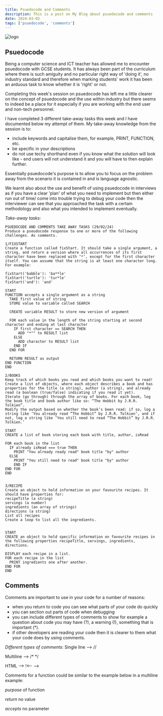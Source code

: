 ```yaml
---
title: Psuedocode and Comments
description: This is a post on My Blog about psuedocode and comments
date: 2024-03-02
tags: ['psuedocode', 'comments']
---
```



![logo](images/jblogo.PNG)


## Psuedocode
Being a computer science and ICT teacher has allowed me to encounter psuedocode with GCSE students. It has always been part of the curriculum where there is such amiguity and no particular right way of 'doing it', no industry standard and therefore when marking students' work it has been an arduous task to know whether it is 'right' or not.

Completing this week's session on psuedocode has left me a little clearer on the concept of psuedocode and the use within industry but there seems to indeed be a place for it especially if you are working with the end user and non-tech personnel.


I have completed 3 different take-away tasks this week and I have documented below my attempt of them. My take-away knowledge from the session is to:
- include keywords and capitalise them, for example, PRINT, FUNCTION, etc.
- be specific in your descriptions
- do not use techy shorthand even if you know what the solution will look like - end users will not understand it and you will have to then explain further.

Essentially psuedocode's purpose is to allow you to focus on the problem away from the scenario it is contained in and is language agnostic.

We learnt also about the use and benefit of using psuedocode in interviews as if you have a clear 'plan' of what you need to implement but then either run out of time/ come into trouble trying to debug your code then the interviewer can see that you approached the task with a certain methodology and also what you intended to implement eventually.

*Take-away tasks:*
```
PSUEDOCODE AND COMMENTS TAKE AWAY TASKS (29/02/24)
Produce a pseudocode response to one or more of the following challenges. As comments.

1/FIXSTART
Create a function called fixStart. It should take a single argument, a string, and return a version where all occurrences of its first character have been replaced with ‘*’, except for the first character itself. You can assume that the string is at least one character long. For example:

fixStart('babble'): 'ba**le'
fixStart('turtle'): 'tur*le'
fixStart('and'): 'and'

START
FUNCTION accepts a single argument as a string
  TAKE first value of string
  STORE value to variable called SEARCH

  CREATE variable RESULT to store new version of argument

  FOR each value in the length of the string starting at second character and ending at last character
    IF first character == SEARCH THEN
      ADD "*"" to RESULT list
    ELSE
      ADD character to RESULT list
    END IF
  END FOR

  RETURN RESULT as output
END FUNCTION
END

2/BOOKS
Keep track of which books you read and which books you want to read!
Create a list of objects, where each object describes a book and has properties for the title (a string), author (a string), and already read (a boolean (true/false) indicating if you read it yet).
Iterate (go through) through the array of books. For each book, log the book title and book author like so: “The Hobbit by J.R.R. Tolkien”.
Modify the output based on whether the book’s been read: if so, log a string like ‘You already read “The Hobbit” by J.R.R. Tolkien’, and if not, log a string like ‘You still need to read “The Hobbit” by J.R.R. Tolkien.’

START
CREATE a list of book storing each book with title, author, isRead

FOR each book in the list
  IF already isRead === true THEN
    PRINT "You already ready read" book title "by" author
  ELSE
    PRINT "You still need to read" book title "by" author
	END IF
END FOR
END


3/RECIPE
Create an object to hold information on your favourite recipes. It should have properties for:
recipeTitle (a string)
servings (a number)
ingredients (an array of strings)
directions (a string)
List all recipes
Create a loop to list all the ingredients.


START
CREATE an object to hold specific information on favourite recipes in the following properties recipeTitle, servings, ingredients, directions.

DISPLAY each recipe in a list.
FOR each recipe in the list
  PRINT ingredients one after another.
END FOR
END
```

## Comments
Comments are important to use in your code for a number of reasons:
- when you return to code you can see what parts of your code do quickly
- you can section out parts of code when debugging
- you can include different types of comments to show for example a question about code you may have (?), a warning (!), something that is important (*).
- if other developers are reading your code then it is clearer to them what your code does by using comments.

*Different types of comments:*
Single line --> //


Multiline   --> /* */


HTML        --> !<--  -->


Comments for a function could be similar to the example below in a multiline example:

*purpose* of function


*return* no value


*accepts* no parameter




